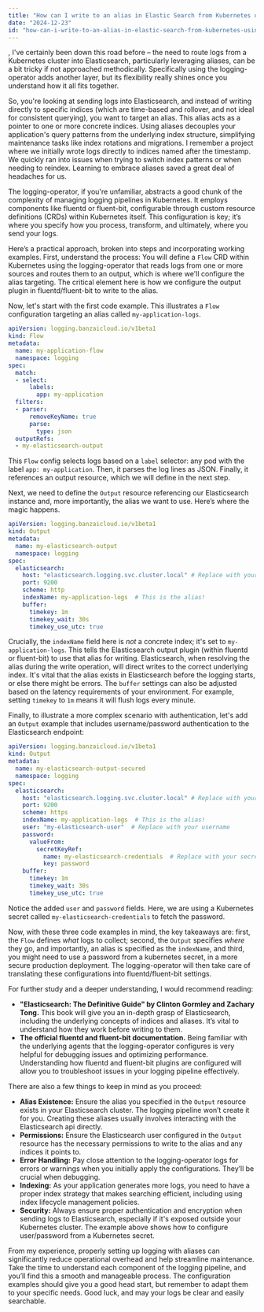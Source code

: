 ```yaml
---
title: "How can I write to an alias in Elastic Search from Kubernetes using the logging-operator?"
date: "2024-12-23"
id: "how-can-i-write-to-an-alias-in-elastic-search-from-kubernetes-using-the-logging-operator"
---
```


,  I've certainly been down this road before – the need to route logs from a Kubernetes cluster into Elasticsearch, particularly leveraging aliases, can be a bit tricky if not approached methodically. Specifically using the logging-operator adds another layer, but its flexibility really shines once you understand how it all fits together.

So, you're looking at sending logs into Elasticsearch, and instead of writing directly to specific indices (which are time-based and rollover, and not ideal for consistent querying), you want to target an alias. This alias acts as a pointer to one or more concrete indices. Using aliases decouples your application's query patterns from the underlying index structure, simplifying maintenance tasks like index rotations and migrations. I remember a project where we initially wrote logs directly to indices named after the timestamp. We quickly ran into issues when trying to switch index patterns or when needing to reindex. Learning to embrace aliases saved a great deal of headaches for us.

The logging-operator, if you're unfamiliar, abstracts a good chunk of the complexity of managing logging pipelines in Kubernetes. It employs components like fluentd or fluent-bit, configurable through custom resource definitions (CRDs) within Kubernetes itself. This configuration is key; it’s where you specify how you process, transform, and ultimately, where you send your logs.

Here’s a practical approach, broken into steps and incorporating working examples. First, understand the process: You will define a `Flow` CRD within Kubernetes using the logging-operator that reads logs from one or more sources and routes them to an output, which is where we'll configure the alias targeting. The critical element here is how we configure the output plugin in fluentd/fluent-bit to write to the alias.

Now, let's start with the first code example. This illustrates a `Flow` configuration targeting an alias called `my-application-logs`.

```yaml
apiVersion: logging.banzaicloud.io/v1beta1
kind: Flow
metadata:
  name: my-application-flow
  namespace: logging
spec:
  match:
  - select:
      labels:
        app: my-application
  filters:
  - parser:
      removeKeyName: true
      parse:
        type: json
  outputRefs:
  - my-elasticsearch-output
```

This `Flow` config selects logs based on a `label` selector: any pod with the label `app: my-application`. Then, it parses the log lines as JSON. Finally, it references an output resource, which we will define in the next step.

Next, we need to define the `Output` resource referencing our Elasticsearch instance and, more importantly, the alias we want to use. Here’s where the magic happens.

```yaml
apiVersion: logging.banzaicloud.io/v1beta1
kind: Output
metadata:
  name: my-elasticsearch-output
  namespace: logging
spec:
  elasticsearch:
    host: "elasticsearch.logging.svc.cluster.local" # Replace with your ES host
    port: 9200
    scheme: http
    indexName: my-application-logs  # This is the alias!
    buffer:
      timekey: 1m
      timekey_wait: 30s
      timekey_use_utc: true
```

Crucially, the `indexName` field here is *not* a concrete index; it's set to `my-application-logs`. This tells the Elasticsearch output plugin (within fluentd or fluent-bit) to use that alias for writing. Elasticsearch, when resolving the alias during the write operation, will direct writes to the correct underlying index. It's vital that the alias exists in Elasticsearch before the logging starts, or else there might be errors. The `buffer` settings can also be adjusted based on the latency requirements of your environment. For example, setting `timekey` to `1m` means it will flush logs every minute.

Finally, to illustrate a more complex scenario with authentication, let's add an `Output` example that includes username/password authentication to the Elasticsearch endpoint:

```yaml
apiVersion: logging.banzaicloud.io/v1beta1
kind: Output
metadata:
  name: my-elasticsearch-output-secured
  namespace: logging
spec:
  elasticsearch:
    host: "elasticsearch.logging.svc.cluster.local" # Replace with your ES host
    port: 9200
    scheme: https
    indexName: my-application-logs  # This is the alias!
    user: "my-elasticsearch-user"  # Replace with your username
    password:
      valueFrom:
        secretKeyRef:
          name: my-elasticsearch-credentials  # Replace with your secret
          key: password
    buffer:
      timekey: 1m
      timekey_wait: 30s
      timekey_use_utc: true
```

Notice the added `user` and `password` fields. Here, we are using a Kubernetes secret called `my-elasticsearch-credentials` to fetch the password.

Now, with these three code examples in mind, the key takeaways are: first, the `Flow` defines *what* logs to collect; second, the `Output` specifies *where* they go, and importantly, an alias is specified as the `indexName`, and third, you might need to use a password from a kubernetes secret, in a more secure production deployment. The logging-operator will then take care of translating these configurations into fluentd/fluent-bit settings.

For further study and a deeper understanding, I would recommend reading:

*   **"Elasticsearch: The Definitive Guide" by Clinton Gormley and Zachary Tong.** This book will give you an in-depth grasp of Elasticsearch, including the underlying concepts of indices and aliases. It’s vital to understand how they work before writing to them.
*   **The official fluentd and fluent-bit documentation.** Being familiar with the underlying agents that the logging-operator configures is very helpful for debugging issues and optimizing performance. Understanding how fluentd and fluent-bit plugins are configured will allow you to troubleshoot issues in your logging pipeline effectively.

There are also a few things to keep in mind as you proceed:

*   **Alias Existence:** Ensure the alias you specified in the `Output` resource exists in your Elasticsearch cluster. The logging pipeline won’t create it for you. Creating these aliases usually involves interacting with the Elasticsearch api directly.
*   **Permissions:** Ensure the Elasticsearch user configured in the `Output` resource has the necessary permissions to write to the alias and any indices it points to.
*   **Error Handling:** Pay close attention to the logging-operator logs for errors or warnings when you initially apply the configurations. They’ll be crucial when debugging.
*   **Indexing:** As your application generates more logs, you need to have a proper index strategy that makes searching efficient, including using index lifecycle management policies.
*   **Security:** Always ensure proper authentication and encryption when sending logs to Elasticsearch, especially if it's exposed outside your Kubernetes cluster. The example above shows how to configure user/password from a Kubernetes secret.

From my experience, properly setting up logging with aliases can significantly reduce operational overhead and help streamline maintenance. Take the time to understand each component of the logging pipeline, and you’ll find this a smooth and manageable process. The configuration examples should give you a good head start, but remember to adapt them to your specific needs. Good luck, and may your logs be clear and easily searchable.
